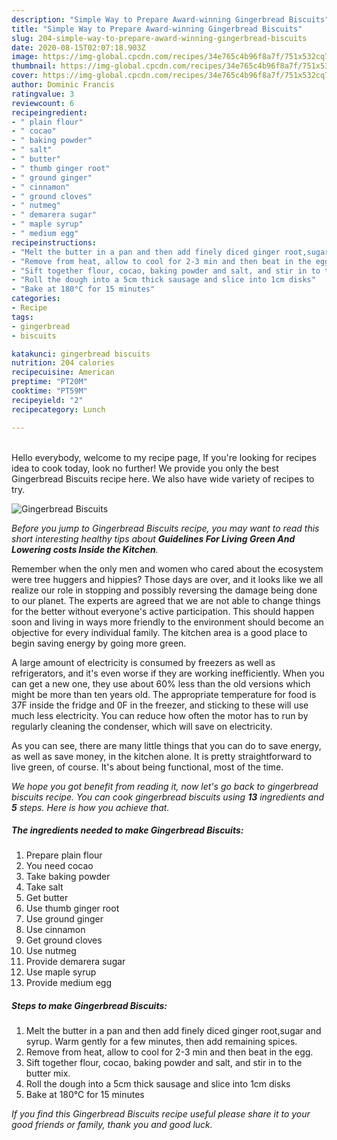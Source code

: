 ```yaml
---
description: "Simple Way to Prepare Award-winning Gingerbread Biscuits"
title: "Simple Way to Prepare Award-winning Gingerbread Biscuits"
slug: 204-simple-way-to-prepare-award-winning-gingerbread-biscuits
date: 2020-08-15T02:07:18.903Z
image: https://img-global.cpcdn.com/recipes/34e765c4b96f8a7f/751x532cq70/gingerbread-biscuits-recipe-main-photo.jpg
thumbnail: https://img-global.cpcdn.com/recipes/34e765c4b96f8a7f/751x532cq70/gingerbread-biscuits-recipe-main-photo.jpg
cover: https://img-global.cpcdn.com/recipes/34e765c4b96f8a7f/751x532cq70/gingerbread-biscuits-recipe-main-photo.jpg
author: Dominic Francis
ratingvalue: 3
reviewcount: 6
recipeingredient:
- " plain flour"
- " cocao"
- " baking powder"
- " salt"
- " butter"
- " thumb ginger root"
- " ground ginger"
- " cinnamon"
- " ground cloves"
- " nutmeg"
- " demarera sugar"
- " maple syrup"
- " medium egg"
recipeinstructions:
- "Melt the butter in a pan and then add finely diced ginger root,sugar and syrup. Warm gently for a few minutes, then add remaining spices."
- "Remove from heat, allow to cool for 2-3 min and then beat in the egg."
- "Sift together flour, cocao, baking powder and salt, and stir in to the butter mix."
- "Roll the dough into a 5cm thick sausage and slice into 1cm disks"
- "Bake at 180°C for 15 minutes"
categories:
- Recipe
tags:
- gingerbread
- biscuits

katakunci: gingerbread biscuits 
nutrition: 204 calories
recipecuisine: American
preptime: "PT20M"
cooktime: "PT59M"
recipeyield: "2"
recipecategory: Lunch

---
```

<br>
Hello everybody, welcome to my recipe page, If you're looking for recipes idea to cook today, look no further! We provide you only the best Gingerbread Biscuits recipe here. We also have wide variety of recipes to try.
<br>


![Gingerbread Biscuits](https://img-global.cpcdn.com/recipes/34e765c4b96f8a7f/751x532cq70/gingerbread-biscuits-recipe-main-photo.jpg)

<i>Before you jump to Gingerbread Biscuits recipe, you may want to read this short interesting healthy tips about 
<strong>Guidelines For Living Green And Lowering costs Inside the Kitchen</strong>.</i>
</br>

Remember when the only men and women who cared about the ecosystem were tree huggers and hippies? Those days are over, and it looks like we all realize our role in stopping and possibly reversing the damage being done to our planet. The experts are agreed that we are not able to change things for the better without everyone's active participation. This should happen soon and living in ways more friendly to the environment should become an objective for every individual family. The kitchen area is a good place to begin saving energy by going more green.

A large amount of electricity is consumed by freezers as well as refrigerators, and it's even worse if they are working inefficiently. When you can get a new one, they use about 60% less than the old versions which might be more than ten years old. The appropriate temperature for food is 37F inside the fridge and 0F in the freezer, and sticking to these will use much less electricity. You can reduce how often the motor has to run by regularly cleaning the condenser, which will save on electricity.

As you can see, there are many little things that you can do to save energy, as well as save money, in the kitchen alone. It is pretty straightforward to live green, of course. It's about being functional, most of the time.


<i>We hope you got benefit from reading it, now let's go back to gingerbread biscuits recipe. You can cook gingerbread biscuits using <strong>13</strong> ingredients and <strong>5</strong> steps. Here is how you achieve that.
</i>

##### The ingredients needed to make Gingerbread Biscuits:

1. Prepare  plain flour
1. You need  cocao
1. Take  baking powder
1. Take  salt
1. Get  butter
1. Use  thumb ginger root
1. Use  ground ginger
1. Use  cinnamon
1. Get  ground cloves
1. Use  nutmeg
1. Provide  demarera sugar
1. Use  maple syrup
1. Provide  medium egg


##### Steps to make Gingerbread Biscuits:

1. Melt the butter in a pan and then add finely diced ginger root,sugar and syrup. Warm gently for a few minutes, then add remaining spices.
1. Remove from heat, allow to cool for 2-3 min and then beat in the egg.
1. Sift together flour, cocao, baking powder and salt, and stir in to the butter mix.
1. Roll the dough into a 5cm thick sausage and slice into 1cm disks
1. Bake at 180°C for 15 minutes


<i>If you find this Gingerbread Biscuits recipe useful please share it to your good friends or family, thank you and good luck.</i>
